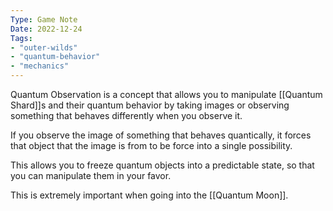```yaml
---
Type: Game Note
Date: 2022-12-24
Tags:
- "outer-wilds"
- "quantum-behavior"
- "mechanics"
---
```

Quantum Observation is a concept that allows you to manipulate [[Quantum Shard]]s and their quantum behavior by taking images or observing something that behaves differently when you observe it.

If you observe the image of something that behaves quantically, it forces that object that the image is from to be force into a single possibility.

This allows you to freeze quantum objects into a predictable state, so that you can manipulate them in your favor.

This is extremely important when going into the [[Quantum Moon]].